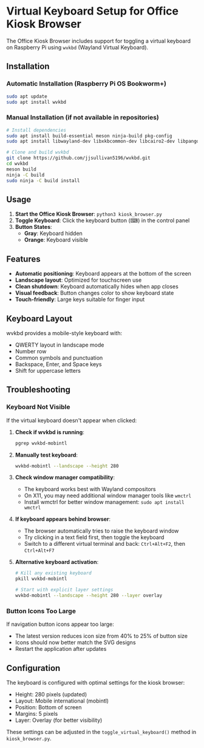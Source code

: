 # Virtual Keyboard Setup for Office Kiosk Browser

The Office Kiosk Browser includes support for toggling a virtual keyboard on Raspberry Pi using `wvkbd` (Wayland Virtual Keyboard).

## Installation

### Automatic Installation (Raspberry Pi OS Bookworm+)
```bash
sudo apt update
sudo apt install wvkbd
```

### Manual Installation (if not available in repositories)
```bash
# Install dependencies
sudo apt install build-essential meson ninja-build pkg-config
sudo apt install libwayland-dev libxkbcommon-dev libcairo2-dev libpango1.0-dev

# Clone and build wvkbd
git clone https://github.com/jjsullivan5196/wvkbd.git
cd wvkbd
meson build
ninja -C build
sudo ninja -C build install
```

## Usage

1. **Start the Office Kiosk Browser**: `python3 kiosk_browser.py`
2. **Toggle Keyboard**: Click the keyboard button (⌨) in the control panel
3. **Button States**:
   - **Gray**: Keyboard hidden
   - **Orange**: Keyboard visible

## Features

- **Automatic positioning**: Keyboard appears at the bottom of the screen
- **Landscape layout**: Optimized for touchscreen use
- **Clean shutdown**: Keyboard automatically hides when app closes
- **Visual feedback**: Button changes color to show keyboard state
- **Touch-friendly**: Large keys suitable for finger input

## Keyboard Layout

wvkbd provides a mobile-style keyboard with:
- QWERTY layout in landscape mode
- Number row
- Common symbols and punctuation
- Backspace, Enter, and Space keys
- Shift for uppercase letters

## Troubleshooting

### Keyboard Not Visible
If the virtual keyboard doesn't appear when clicked:

1. **Check if wvkbd is running**:
   ```bash
   pgrep wvkbd-mobintl
   ```

2. **Manually test keyboard**:
   ```bash
   wvkbd-mobintl --landscape --height 280
   ```

3. **Check window manager compatibility**:
   - The keyboard works best with Wayland compositors
   - On X11, you may need additional window manager tools like `wmctrl`
   - Install wmctrl for better window management: `sudo apt install wmctrl`

4. **If keyboard appears behind browser**:
   - The browser automatically tries to raise the keyboard window
   - Try clicking in a text field first, then toggle the keyboard
   - Switch to a different virtual terminal and back: `Ctrl+Alt+F2`, then `Ctrl+Alt+F7`

5. **Alternative keyboard activation**:
   ```bash
   # Kill any existing keyboard
   pkill wvkbd-mobintl
   
   # Start with explicit layer settings
   wvkbd-mobintl --landscape --height 280 --layer overlay
   ```

### Button Icons Too Large
If navigation button icons appear too large:
- The latest version reduces icon size from 40% to 25% of button size
- Icons should now better match the SVG designs
- Restart the application after updates

## Configuration

The keyboard is configured with optimal settings for the kiosk browser:
- Height: 280 pixels (updated)
- Layout: Mobile international (mobintl)
- Position: Bottom of screen
- Margins: 5 pixels
- Layer: Overlay (for better visibility)

These settings can be adjusted in the `toggle_virtual_keyboard()` method in `kiosk_browser.py`.
